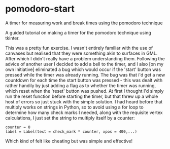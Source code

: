 # pomodoro-start
A timer for measuring work and break times using the pomodoro technique

A guided tutorial on making a timer for the pomodoro technique using tkinter. 

This was a pretty fun exercise. I wasn't entirely familiar with the use of canvases but realised that they were something akin to surfaces in GML. After which I didn't
really have a problem understanding them. Following the advice of another user I decided to add a bell to the timer, and I also [on my own initiative] eliminated a bug
which would occur if the 'start' button was pressed while the timer was already running. The bug was that i'd get a new countdown for each time the start button was pressed - 
this was dealt with rather handily by just adding a flag as to whether the timer was running, which reset when the 'reset' button was pushed. At first I thought I'd simply
run the reset function before starting the timer, but that threw up a whole host of errors so just stuck with the simple solution. I had heard before that multiply works
on strings in Python, so to avoid using a for loop to determine how many check marks I needed, along with the requisite vertex calculations, I just set the string to multiply itself by a counter:

    counter = 0
    label = Label(text = check_mark * counter, xpos = 400,...)
    
Which kind of felt like cheating but was simple and effective!
